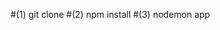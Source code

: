 <!-- ABSTRACT
Recently gaming has become more popular as more people choose to become professional E-sport players and more people are able
to pick up electronic devices, from phones/laptops to x-box and Nintendo switches. Yet with the uprising of the gaming industry, there
are a lot options. As a result, the customers easily spend a lot of time trying out random games yet still not finding a game that they
like. This is how the steam-database came into play. By allowing the users to searching up for specific games and filtering specific
genres, we will provide the most helpful reviews and relevant game info like trailers, pictures, and tags to help the user find their next
favorite game! -->

#(1) git clone
#(2) npm install
#(3) nodemon app 

